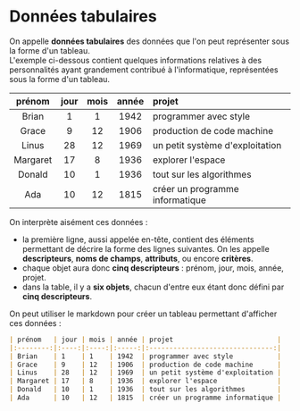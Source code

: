 # Données tabulaires
On appelle **données tabulaires** des données que l'on peut représenter sous la forme d'un tableau.  
L'exemple ci-dessous contient quelques informations relatives à des personnalités ayant grandement contribué à l'informatique, représentées sous la forme d'un tableau.

|  prénom  | jour | mois | année | projet                          |
|:--------:|:----:|:----:|:-----:|:------------------------------- |
|   Brian  |   1  |   1  |  1942 | programmer avec style           |
|   Grace  |   9  |  12  |  1906 | production de code machine      |
|   Linus  |  28  |  12  |  1969 | un petit système d'exploitation |
| Margaret |  17  |   8  |  1936 | explorer l'espace               |
|  Donald  |  10  |   1  |  1936 | tout sur les algorithmes        |
|    Ada   |  10  |  12  |  1815 | créer un programme informatique |

On interprète aisément ces données :
- la première ligne, aussi appelée en-tête, contient des éléments permettant de décrire la forme des lignes suivantes. On les appelle **descripteurs**, **noms de champs**, **attributs**, ou encore **critères**.
- chaque objet aura donc **cinq descripteurs** : prénom, jour, mois, année, projet.
- dans la table, il y a **six objets**, chacun d'entre eux étant donc défini par **cinq descripteurs**.

On peut utiliser le markdown pour créer un tableau permettant d'afficher ces données :

```markdown
| prénom   | jour | mois | année | projet                          |
|:--------:|:----:|:----:|:-----:|:-------------------------------:|
| Brian    | 1    | 1    | 1942  | programmer avec style           |
| Grace    | 9    | 12   | 1906  | production de code machine      |
| Linus    | 28   | 12   | 1969  | un petit système d'exploitation |
| Margaret | 17   | 8    | 1936  | explorer l'espace               |
| Donald   | 10   | 1    | 1936  | tout sur les algorithmes        |
| Ada      | 10   | 12   | 1815  | créer un programme informatique |
```

